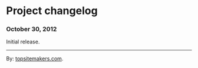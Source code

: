 # Project changelog

### October 30, 2012

Initial release.

<hr>

By: [topsitemakers.com](http://www.topsitemakers.com).
